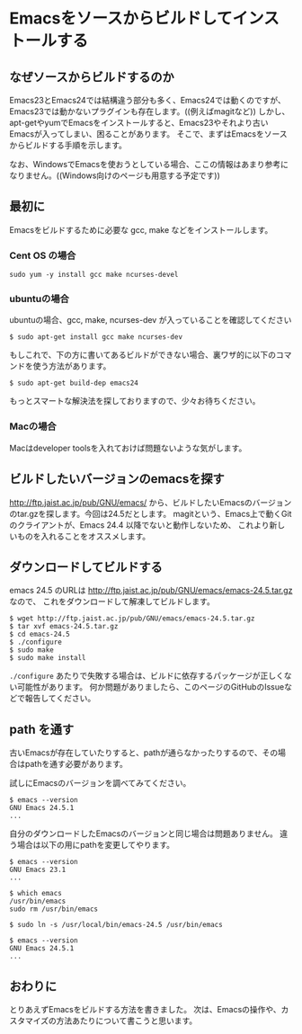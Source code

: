Emacsをソースからビルドしてインストールする
==

## なぜソースからビルドするのか

Emacs23とEmacs24では結構違う部分も多く、Emacs24では動くのですが、Emacs23では動かないプラグインも存在します。((例えばmagitなど))
しかし、apt-getやyumでEmacsをインストールすると、Emacs23やそれより古いEmacsが入ってしまい、困ることがあります。
そこで、まずはEmacsをソースからビルドする手順を示します。

なお、WindowsでEmacsを使おうとしている場合、ここの情報はあまり参考になりません。((Windows向けのページも用意する予定です))

## 最初に

Emacsをビルドするために必要な gcc, make などをインストールします。

### Cent OS の場合

```
sudo yum -y install gcc make ncurses-devel
```

### ubuntuの場合

ubuntuの場合、gcc, make, ncurses-dev が入っていることを確認してください

```
$ sudo apt-get install gcc make ncurses-dev
```

もしこれで、下の方に書いてあるビルドができない場合、裏ワザ的に以下のコマンドを使う方法があります。

```
$ sudo apt-get build-dep emacs24
```

もっとスマートな解決法を探しておりますので、少々お待ちください。


### Macの場合

Macはdeveloper toolsを入れておけば問題ないような気がします。


## ビルドしたいバージョンのemacsを探す

http://ftp.jaist.ac.jp/pub/GNU/emacs/ から、ビルドしたいEmacsのバージョンのtar.gzを探します。今回は24.5だとします。
magitという、Emacs上で動くGitのクライアントが、Emacs 24.4 以降でないと動作しないため、
これより新しいものを入れることをオススメします。


## ダウンロードしてビルドする

emacs 24.5 のURLは http://ftp.jaist.ac.jp/pub/GNU/emacs/emacs-24.5.tar.gz なので、
これをダウンロードして解凍してビルドします。

```
$ wget http://ftp.jaist.ac.jp/pub/GNU/emacs/emacs-24.5.tar.gz
$ tar xvf emacs-24.5.tar.gz
$ cd emacs-24.5
$ ./configure
$ sudo make
$ sudo make install
```

`./configure` あたりで失敗する場合は、ビルドに依存するパッケージが正しくない可能性があります。
何か問題がありましたら、このページのGitHubのIssueなどで報告してください。


## path を通す

古いEmacsが存在していたりすると、pathが通らなかったりするので、その場合はpathを通す必要があります。

試しにEmacsのバージョンを調べてみてください。

```
$ emacs --version
GNU Emacs 24.5.1
...
```

自分のダウンロードしたEmacsのバージョンと同じ場合は問題ありません。
違う場合は以下の用にpathを変更してやります。

```
$ emacs --version
GNU Emacs 23.1
...

$ which emacs
/usr/bin/emacs
sudo rm /usr/bin/emacs

$ sudo ln -s /usr/local/bin/emacs-24.5 /usr/bin/emacs

$ emacs --version
GNU Emacs 24.5.1
...
```


## おわりに

とりあえずEmacsをビルドする方法を書きました。
次は、Emacsの操作や、カスタマイズの方法あたりについて書こうと思います。
